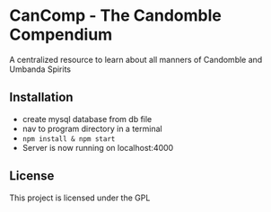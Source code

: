 # CanComp - The Candomble Compendium
A centralized resource to learn about all manners of Candomble and Umbanda Spirits

## Installation
- create mysql database from db file
- nav to program directory in a terminal
- `npm install & npm start`
- Server is now running on localhost:4000

## License
This project is licensed under the GPL
